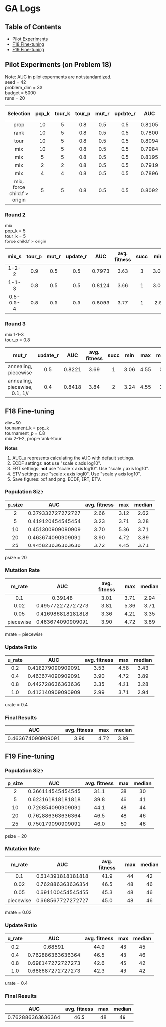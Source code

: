 # GA Logs
## Table of Contents
- [Pilot Experiments](#pilot-experiments-on-problem-18)
- [F18 Fine-tuning](#f18-fine-tuning)
- [F19 Fine-tuning](#f19-fine-tuning)

## Pilot Experiments (on Problem 18)
Note: AUC in pilot experments are not standardized.\
seed = 42\
problem_dim = 30\
budget = 5000\
runs = 20

|Selection|pop_k|tour_k|tour_p|mut_r|update_r|AUC|avg. fitness|succ|min|max|median|
|:---:|:---:|:---:|:---:|:---:|:---:|:---:|:---:|:---:|:---:|:---:|:---:|
|prop|10|5|0.8|0.5|0.5|0.8105|3.6|4|3.06|3.91|3.66|
|rank|10|5|0.8|0.5|0.5|0.7800|3.57|1|2.9|5.42|3.57|
|tour|10|5|0.8|0.5|0.5|0.8094|3.63|2|3.06|4.21|3.55|
|mix|10|5|0.8|0.5|0.5|0.7984|3.61|3|3.06|4.21|3.55|
|mix|5|5|0.8|0.5|0.5|0.8195|3.6|3|3.24|4.21|3.44|
|mix|2|2|0.8|0.5|0.5|0.7919|3.52|2|3.06|3.91|3.55|
|mix|4|4|0.8|0.5|0.5|0.7896|3.53|2|3.06|3.91|3.55|
|mix, force child.f > origin|5|5|0.8|0.5|0.5|0.8092|3.72|1|3.24|6|3.55|

### Round 2
mix\
pop_k = 5\
tour_k = 5\
force child.f > origin

|mix_s|tour_p|mut_r|update_r|AUC|avg. fitness|succ|min|max|median|
|:---:|:---:|:---:|:---:|:---:|:---:|:---:|:---:|:---:|:---:|
|1-2-2|0.9|0.5|0.5|0.7973|3.63|3|3.06|4.21|3.63|
|1-1-3|0.8|0.5|0.5|0.8124|3.66|1|3.06|5.42|3.66|
|0.5-0.5-4|0.8|0.5|0.5|0.8093|3.77|1|2.9|5.42|3.66|

### Round 3
mix 1-1-3\
tour_p = 0.8

|mut_r|update_r|AUC|avg. fitness|succ|min|max|median|
|:---:|:---:|:---:|:---:|:---:|:---:|:---:|:---:|
|annealing, piecewise|0.5|0.8221|3.69|1|3.06|4.55|3.66|
|annealing, piecewise, 0.1, 1/$l$|0.4|0.8418|3.84|2|3.24|4.55|3.66

## F18 Fine-tuning
dim=50\
tounament_k = pop_k\
tournament_p = 0.8\
mix 2-1-2, prop->rank->tour

**Notes** 
1. AUC_u represents calculating the AUC with default settings.
2. ECDF settings: **not** use "scale x axis log10".
3. ERT settings: **not** use "scale x axis log10". Use "scale y axis log10".
4. ETV settings: use "scale x axis log10". Use "scale y axis log10".
5. Save figures: pdf and png. ECDF, ERT, ETV.

### Population Size
|p_size|AUC|avg. fitness|max|median|
|:----:|:---:|:---:|:---:|:---:|
|2  |0.379332727272727  |2.66  |3.12   |2.62   |
|5  |0.419120454545454  |3.23  |3.71   |3.28   |
|10 |0.451300909090909  |3.70  |5.36   |3.71   |
|20 |0.463674090909091  |3.90  |4.72   |3.89   |
|25 |0.445823636363636  |3.72  |4.45   |3.71   |

psize = 20

### Mutation Rate
|m_rate|AUC|avg. fitness|max|median|
|:---:|:---:|:---:|:---:|:---:|
|0.1        |0.39148            |3.01  |3.71   |2.94   |
|0.02       |0.495772272727273  |3.81  |5.36   |3.71   |
|0.05       |0.416986818181818  |3.36  |4.21   |3.35   |
|piecewise  |0.463674090909091  |3.90  |4.72   |3.89   |

mrate = piecewise

### Update Ratio
|u_rate|AUC|avg. fitness|max|median|
|:---:|:---:|:---:|:---:|:---:|
|0.2    |0.418279090909091  |3.53  |4.58   |3.43   |
|0.4    |0.463674090909091  |3.90  |4.72   |3.89   |
|0.8    |0.442728636363636  |3.35  |4.21   |3.28   |
|1.0    |0.413140909090909  |2.99  |3.71   |2.94   |

urate = 0.4

### Final Results
|AUC|avg. fitness|max|median|
|:---:|:---:|:---:|:---:|
|0.463674090909091  |3.90  |4.72   |3.89   |

## F19 Fine-tuning
### Population Size
|p_size|AUC|avg. fitness|max|median|
|:----:|:---:|:---:|:---:|:---:|
|2  |0.366114545454545  |31.1  |38 |30 |
|5  |0.623161818181818  |39.8  |46 |41 |
|10 |0.726854090909091  |44.1  |48 |44 |
|20 |0.762886363636364  |46.5  |48 |46 |
|25 |0.750179090909091  |46.0  |50 |46 |

psize = 20

### Mutation Rate
|m_rate|AUC|avg. fitness|max|median|
|:---:|:---:|:---:|:---:|:---:|
|0.1        |0.614391818181818  |41.9  |44 |42 |
|0.02       |0.762886363636364  |46.5  |48 |46 |
|0.05       |0.691100454545455  |45.3  |48 |46 |
|piecewise  |0.668567727272727  |45.0  |48 |46 |

mrate = 0.02

### Update Ratio
|u_rate|AUC|avg. fitness|max|median|
|:---:|:---:|:---:|:---:|:---:|
|0.2    |0.68591            |44.9   |48 |45 |
|0.4    |0.762886363636364  |46.5   |48 |46 |
|0.8    |0.698147272727273  |42.6   |46 |42 |
|1.0    |0.688687272727273  |42.3   |46 |42 |

urate = 0.4

### Final Results
|AUC|avg. fitness|max|median|
|:---:|:---:|:---:|:---:|
|0.762886363636364  |46.5   |48 |46 |
